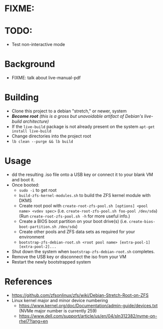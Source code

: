 # FIXME:

# TODO:
* Test non-interactive mode

# Background
* FIXME: talk about live-manual-pdf

# Building
* Clone this project to a debian "stretch," or newer, system
* ***Become root** (this is a gross but unavoidable artifact of Debian's live-build architecture)* 
* If the `live-build` package is not already present on the system `apt-get install live-build`
* Change directories into the project root
* `lb clean --purge && lb build`

# Usage
* dd the resulting .iso file onto a USB key or connect it to your blank VM and boot it.
* Once booted:
  * `sudo -i` to get root
  * `build-zfs-kernel-modules.sh` to build the ZFS kernel module with DKMS
  * Create root pool with `create-root-zfs-pool.sh [options] <pool name> <vdev spec>` 
  (i.e. `create-root-zfs-pool.sh foo-pool /dev/sda`) (Run `create-root-zfs-pool.sh -h` for more useful info.) 
  * Create a BIOS boot partition on your boot drive(s) (i.e. `create-bios-boot-partition.sh /dev/sda`)
  * Create other pools and ZFS data sets as required for your environment
  * `bootstrap-zfs-debian-root.sh <root pool name> [extra-pool-1] [extra-pool-2]...`
* Shut down the system when `bootstrap-zfs-debian-root.sh` completes.
* Remove the USB key or disconnect the iso from your VM
* Restart the newly bootstrapped system

# References
* https://github.com/zfsonlinux/zfs/wiki/Debian-Stretch-Root-on-ZFS
* Linux kernel major and minor device numbering
  * https://www.kernel.org/doc/Documentation/admin-guide/devices.txt (NVMe major number is currently 259)
  * https://www.dell.com/support/article/us/en/04/sln312382/nvme-on-rhel7?lang=en
